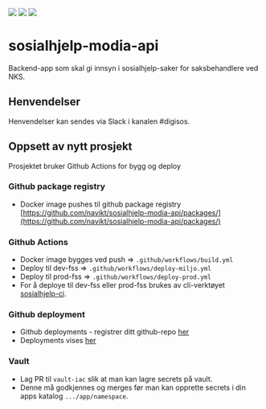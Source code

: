 ![](https://github.com/navikt/sosialhjelp-modia-api/workflows/Build/badge.svg?branch=master)
![](https://github.com/navikt/sosialhjelp-modia-api/workflows/Deploy%20Dev/badge.svg?)
![](https://github.com/navikt/sosialhjelp-modia-api/workflows/Deploy%20Prod/badge.svg?)

# sosialhjelp-modia-api
Backend-app som skal gi innsyn i sosialhjelp-saker for saksbehandlere ved NKS.

## Henvendelser
Henvendelser kan sendes via Slack i kanalen #digisos.

## Oppsett av nytt prosjekt
Prosjektet bruker Github Actions for bygg og deploy

### Github package registry
- Docker image pushes til github package registry [https://github.com/navikt/sosialhjelp-modia-api/packages/](https://github.com/navikt/sosialhjelp-modia-api/packages/)

### Github Actions
- Docker image bygges ved push => `.github/workflows/build.yml`
- Deploy til dev-fss => `.github/workflows/deploy-miljo.yml`
- Deploy til prod-fss => `.github/workflows/deploy-prod.yml`
- For å deploye til dev-fss eller prod-fss brukes av cli-verktøyet [sosialhjelp-ci](https://github.com/navikt/sosialhjelp-ci).

### Github deployment
- Github deployments - registrer ditt github-repo [her](https://deployment.prod-sbs.nais.io/auth/form)
- Deployments vises [her](https://github.com/navikt/sosialhjelp-modia-api/deployments)

### Vault
- Lag PR til `vault-iac` slik at man kan lagre secrets på vault.
- Denne må godkjennes og merges før man kan opprette secrets i din apps katalog `.../app/namespace`.

